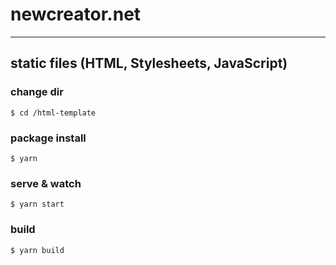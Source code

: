 # newcreator.net

---

## static files (HTML, Stylesheets, JavaScript)

### change dir

```
$ cd /html-template
```

### package install

```
$ yarn
```

### serve & watch

```
$ yarn start
```

### build

```
$ yarn build
```
